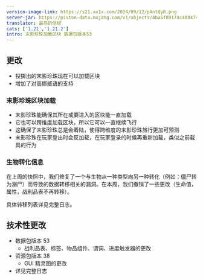 ```yaml
---
version-image-link: https://s21.ax1x.com/2024/09/12/pAntQyR.png
server-jar: https://piston-data.mojang.com/v1/objects/4ba5f8917ac400474751b6e0f20d311d3b726fe7/server.jar
translator: 最亮的信标
cats: ['1.21','1.21.2']
intro: 末影珍珠加载区块 数据包版本53
---
```

## 更改
* 投掷出的末影珍珠现在可以加载区块
* 增加了对高挪威语的支持

### 末影珍珠区块加载
* 末影珍珠能确保其所在或要进入的区块能一直加载
* 它也可以跨维度加载区块，所以它可以一直继续飞行
* 这确保了末影珍珠总是会着陆，使得跨维度的末影珍珠旅行更加可预测
* 末影珍珠在玩家登出时会反加载，在玩家登录的时候再重新加载，类似之前载具的行为

### 生物转化信息
在上周的快照中，我们修复了一个与生物从一种类型向另一种转化（例如：僵尸转为溺尸）而导致的数据转移相关的漏洞。在本周，我们撤销了一些更改（生命值，属性，战利品表不再转移）。

具体转移列表详见完整日志。

## 技术性更改
* 数据包版本 53
    * 战利品表、标签、物品组件、谓词、进度触发器的更改
* 资源包版本 38
    * GUI 精灵图的更改
* 详见完整日志